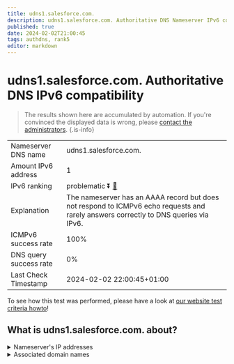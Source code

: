 ```yaml
---
title: udns1.salesforce.com.
description: udns1.salesforce.com. Authoritative DNS Nameserver IPv6 compatibility
published: true
date: 2024-02-02T21:00:45
tags: authdns, rank5
editor: markdown
---
```


# udns1.salesforce.com. Authoritative DNS IPv6 compatibility

> The results shown here are accumulated by automation. If you're convinced the displayed data is wrong, please [contact the administrators](/howto/chat). 
{.is-info}




|   |   |
| - | - |
| Nameserver DNS name | udns1.salesforce.com.
| Amount IPv6 address | 1
| IPv6 ranking | problematic :arrow_double_down: [🔗](/howto/ranking) |
| Explanation | The nameserver has an AAAA record but does not respond to ICMPv6 echo requests and rarely answers correctly to DNS queries via IPv6. |
| ICMPv6 success rate | 100%|
| DNS query success rate | 0% |
| Last Check Timestamp | 2024-02-02 22:00:45+01:00 |

To see how this test was performed, please have a look at [our website test criteria howto](/howto/testcriteria/authdns)!


## What is udns1.salesforce.com. about?




<details>
<summary>Nameserver's IP addresses</summary>

2001:502:2eda::8

</details>



<details>
<summary>Associated domain names</summary>

www.salesforce.com

</details>
